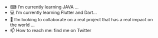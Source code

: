 ### <ABOUT ME />


- ⌨ I’m currently learning JAVA ...
- 💻 I’m currently learning Flutter and Dart...
- 🥽 I’m looking to collaborate on a real project that has a real impact on the world ...
- 📫 How to reach me: find me on Twitter 

